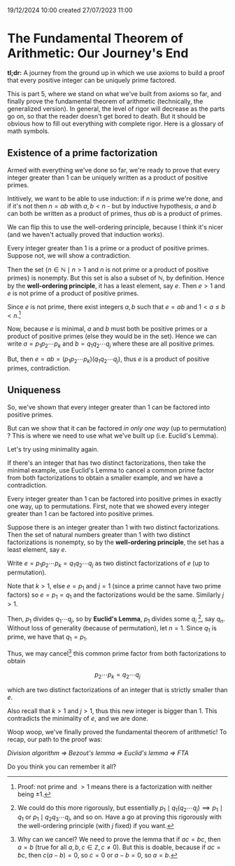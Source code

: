 19/12/2024 10:00
created 27/07/2023 11:00
# The Fundamental Theorem of Arithmetic: Our Journey's End

**tl;dr:** A journey from the ground up in which we use axioms to build a proof that every positive integer can be uniquely prime factored.

This is part 5, where we stand on what we've built from axioms so far, and finally prove the <DiscreetLink href="https://en.wikipedia.org/wiki/Fundamental_theorem_of_arithmetic">fundamental theorem of arithmetic</DiscreetLink> (technically, the generalized version). In general, the level of rigor will decrease as the parts go on, so that the reader doesn't get bored to death. But it should be obvious how to fill out everything with complete rigor. <DiscreetLink href="https://en.wikipedia.org/wiki/Glossary_of_mathematical_symbols">Here</DiscreetLink> is a glossary of math symbols.

## Existence of a prime factorization

Armed with everything we've done so far, we're ready to prove that every integer greater than 1 can be uniquely written as a product of positive primes.

Intitively, we want to be able to use induction: if $n$ is prime we're done, and if it's not then $n = ab$ with $a,b \lt n$ - but by inductive hypothesis, $a$ and $b$ can both be written as a product of primes, thus $ab$ is a product of primes.

We can flip this to use the well-ordering principle, because I think it's nicer (and we haven't actually proved that induction works).

<Lemma>
Every integer greater than 1 is a prime or a product of positive primes.
<Proof>
Suppose not, we will show a contradiction.  

Then the set $\{n \in \mathbb{N} \mid n\gt 1$ and $n$ is not prime or a product of positive primes$\}$ is nonempty. But this set is also a subset of $\mathbb{N}$, by definition. Hence by the **well-ordering principle**, it has a least element, say $e$. Then $e \gt 1$ and $e$ is not prime of a product of positive primes.

Since $e$ is not prime, there exist integers $a,b$ such that $e = ab$ and $1 \lt a \leq b \lt n$.[^1]

Now, because $e$ is minimal, $a$ and $b$ must both be positive primes or a product of positive primes (else they would be in the set). Hence we can write $a = p_1 p_2\cdots p_k$ and $b = q_1 q_2\cdots q_j$ where these are all positive primes.

But, then $e = ab = (p_1p_2\cdots p_k)(q_1q_2\cdots q_j)$, thus $e$ is a product of positive primes, contradiction.
</Proof>
</Lemma>

[^1]: Proof: not prime and $>1$ means there is a factorization with neither being $\pm 1$.

## Uniqueness

So, we've shown that every integer greater than 1 can be factored into positive primes.

But can we show that it can be factored *in only one way* (up to permutation) ? This is where we need to use what we've built up (i.e. Euclid's Lemma).

Let's try using minimality again.

If there's an integer that has two distinct factorizations, then take the minimal example, use Euclid's Lemma to cancel a common prime factor from both factorizations to obtain a smaller example, and we have a contradiction.

<Thm name="Fundamental Theorem of Arithmetic" outofline>
Every integer greater than 1 can be factored into positive primes in exactly one way, up to permutations.
<Proof outofline>
First, note that we showed every integer greater than 1 can be factored into positive primes.

Suppose there is an integer greater than 1 with two distinct factorizations. Then the set of natural numbers greater than 1 with two distinct factorizations is nonempty, so by the **well-ordering principle**, the set has a least element, say $e$.  

Write $e = p_1 p_2 \cdots p_k = q_1 q_2 \cdots q_j$ as two distinct factorizations of $e$ (up to permutation).<br/>

Note that $k \gt 1$, else $e = p_1$ and $j=1$ (since a prime cannot have two prime factors) so $e = p_1 = q_1$ and the factorizations would be the same. Similarly $j \gt 1$.

Then, $p_1$ divides $q_1 \cdots q_j$, so by **Euclid's Lemma**, $p_1$ divides some $q_i$ [^2], say $q_n$. Without loss of generality (because of permutation), let $n = 1$. Since $q_1$ is prime, we have that $q_1 = p_1$.

Thus, we may cancel[^3] this common prime factor from both factorizations to obtain  

$$p_2 \cdots p_k = q_2 \cdots q_j$$

which are two distinct factorizations of an integer that is strictly smaller than $e$.

Also recall that $k \gt 1$ and $j \gt 1$, thus this new integer is bigger than 1. This contradicts the minimality of $e$, and we are done.
</Proof>
</Thm>

[^2]: We could do this more rigorously, but essentially $p_1 \mid q_1(q_2\cdots q_j) \implies p_1 \mid q_1$ or $p_1 \mid q_2q_3 \cdots q_j$, and so on. Have a go at proving this rigorously with the well-ordering principle (with $j$ fixed) if you want.

[^3]: Why can we cancel? We need to prove the lemma that if $ac = bc$, then $a = b$ (true for all $a,b,c \in \mathbb{Z}, c \neq 0$). But this is doable, because if $ac = bc$, then $c(a-b) = 0$, so $c=0$ or $a-b=0$, so $a=b$.


Woop woop, we've finally proved the fundamental theorem of arithmetic! To recap, our path to the proof was:

*Division algorithm => Bezout's lemma => Euclid's lemma => FTA*

Do you think you can remember it all?